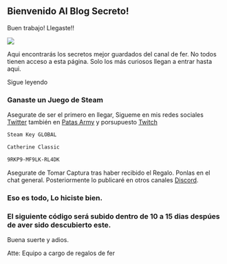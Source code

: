 ## Bienvenido Al Blog Secreto!

Buen trabajo! Llegaste!!

![](https://lh3.googleusercontent.com/proxy/L-qTguVuKdxZAU5ylNvD4ECSInHL8tuEGmWlSeblT_LeK7fiiOUR1AEQrflxL7e3WrNuNEF-DZy4YxAOQt7e1vjoGnUJI4Yq5Pbi9OHGovC_)

Aqui encontrarás los secretos mejor guardados del canal de fer. No todos tienen acceso a esta página. Solo los más curiosos llegan a entrar hasta aqui. 

Sigue leyendo

### Ganaste un Juego de Steam

Asegurate de ser el primero en llegar, Sigueme en mis redes sociales [Twitter](https://twitter.com/Fernand_Mich) también en [Patas Army](https://www.facebook.com/groups/267029784370517) y porsupuesto [Twitch](https://www.twitch.tv/fernandmich)

```markdown
Steam Key GLOBAL

Catherine Classic

9RKP9-MF9LK-RL4DK


```

Asegurate de Tomar Captura tras haber recibido el Regalo. Ponlas en el chat general. Posteriormente lo publicaré en otros canales [Discord](https://discord.gg/MF3vypB).

### Eso es todo, Lo hiciste bien. 

### El siguiente código será subido dentro de 10 a 15 dias despúes de aver sido descubierto este.

Buena suerte y adios.

Atte: Equipo a cargo de regalos de fer

